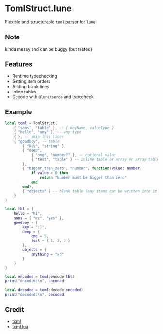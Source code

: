 # TomlStruct.lune
Flexible and structurable `toml` parser for `lune`

## Note
kinda messy and can be buggy (but tested)

## Features
- Runtime typechecking
- Setting item orders
- Adding blank lines
- Inline tables
- Decode with `@lune/serde` and typecheck

## Example
```lua
local toml = TomlStruct(
	{ "sans", "table" }, -- { keyName, valueType }
	{ "hello", "any" }, -- any type
	{ }, -- skip this line!
	{ "goodboy", -- table
		{ "key", "string" },
		{ "deep",
			{ "omg", "number?" }, -- optional value
			{ "test", "table" } -- inline table or array or array table
		},
		{ "bigger_than_zero", "number", function(value: number)
			if value > 0 then
				return "Number must be bigger than zero"
			end
		end},
		{ "objects" } -- blank table (any items can be written into it!)
	}
)

local tbl = {
	hello = "hi",
	sans = { "ez", "yes" },
	goodboy = {
		key = ":)",
		deep = {
			omg = 5,
			test = { 1, 2, 3 }
		},
		objects = {
			anything = "xd"
		}
	}
}

local encoded = toml:encode(tbl)
print("encoded:\n", encoded)

local decoded = toml:decode(encoded)
print("decoded:\n", decoded)
```

## Credit
- [toml](https://toml.io/en/)
- [toml.lua](https://github.com/jonstoler/lua-toml)
